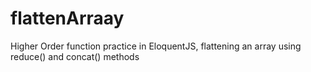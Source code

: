 # flattenArraay
Higher Order function practice in EloquentJS, flattening an array using reduce() and concat() methods
